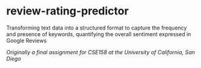 # review-rating-predictor
Transforming text data into a structured format to capture the frequency and presence of keywords, quantifying the overall sentiment expressed in Google Reviews

*Originally a final assignment for CSE158 at the University of California, San Diego*
